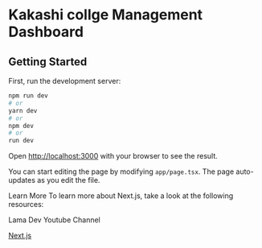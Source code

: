 # Kakashi collge Management Dashboard

## Getting Started

First, run the development server:

```bash
npm run dev
# or
yarn dev
# or
npm dev
# or
run dev
```

Open [http://localhost:3000](http://localhost:3000) with your browser to see the result.

You can start editing the page by modifying `app/page.tsx`. The page auto-updates as you edit the file.


Learn More
To learn more about Next.js, take a look at the following resources:

Lama Dev Youtube Channel


[Next.js](https://nextjs.org/learn)
